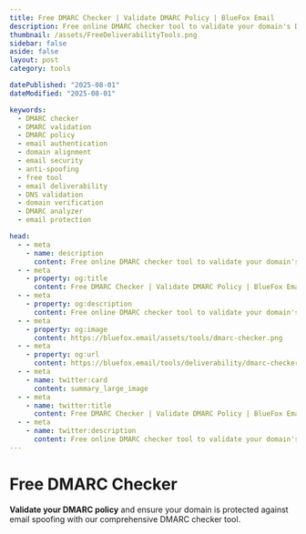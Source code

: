 ```yaml
---
title: Free DMARC Checker | Validate DMARC Policy | BlueFox Email
description: Free online DMARC checker tool to validate your domain's DMARC policy, check alignment, and analyze email authentication settings for improved deliverability.
thumbnail: /assets/FreeDeliverabilityTools.png
sidebar: false
aside: false
layout: post
category: tools

datePublished: "2025-08-01"
dateModified: "2025-08-01"

keywords:
  - DMARC checker
  - DMARC validation
  - DMARC policy
  - email authentication
  - domain alignment
  - email security
  - anti-spoofing
  - free tool
  - email deliverability
  - DNS validation
  - domain verification
  - DMARC analyzer
  - email protection

head:
  - - meta
    - name: description
      content: Free online DMARC checker tool to validate your domain's DMARC policy, check alignment, and analyze email authentication settings for improved deliverability.
  - - meta
    - property: og:title
      content: Free DMARC Checker | Validate DMARC Policy | BlueFox Email
  - - meta
    - property: og:description
      content: Free online DMARC checker tool to validate your domain's DMARC policy, check alignment, and analyze email authentication settings for improved deliverability.
  - - meta
    - property: og:image
      content: https://bluefox.email/assets/tools/dmarc-checker.png
  - - meta
    - property: og:url
      content: https://bluefox.email/tools/deliverability/dmarc-checker
  - - meta
    - name: twitter:card
      content: summary_large_image
  - - meta
    - name: twitter:title
      content: Free DMARC Checker | Validate DMARC Policy | BlueFox Email
  - - meta
    - name: twitter:description
      content: Free online DMARC checker tool to validate your domain's DMARC policy, check alignment, and analyze email authentication settings for improved deliverability.
---
```


<GlossaryNavigation link="/tools/deliverability" label="Back to deliverability Tools" />

# Free DMARC Checker

**Validate your DMARC policy** and ensure your domain is protected against email spoofing with our comprehensive DMARC checker tool.

<DmarcChecker />
